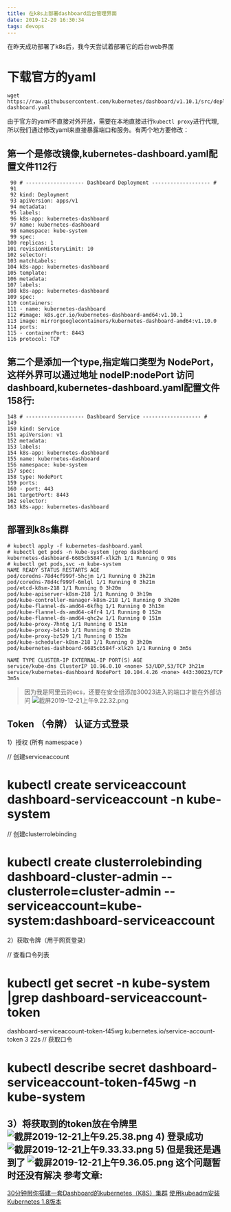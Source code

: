```yaml
---
title: 在k8s上部署dashboard后台管理界面
date: 2019-12-20 16:30:34
tags: devops
---
```

在昨天成功部署了k8s后，我今天尝试着部署它的后台web界面
# 下载官方的yaml
``` 
wget https://raw.githubusercontent.com/kubernetes/dashboard/v1.10.1/src/deploy/recommended/kubernetes-dashboard.yaml
```
由于官方的yaml不直接对外开放，需要在本地直接进行`kubectl proxy`进行代理,所以我们通过修改yaml来直接暴露端口和服务。有两个地方要修改：
## 第一个是修改镜像,kubernetes-dashboard.yaml配置文件112行
``` shell
 90 # ------------------- Dashboard Deployment ------------------- #
 91 
 92 kind: Deployment
 93 apiVersion: apps/v1
 94 metadata:
 95 labels:
 96 k8s-app: kubernetes-dashboard
 97 name: kubernetes-dashboard
 98 namespace: kube-system
 99 spec:
100 replicas: 1
101 revisionHistoryLimit: 10
102 selector:
103 matchLabels:
104 k8s-app: kubernetes-dashboard
105 template:
106 metadata:
107 labels:
108 k8s-app: kubernetes-dashboard
109 spec:
110 containers:
111 - name: kubernetes-dashboard
112 #image: k8s.gcr.io/kubernetes-dashboard-amd64:v1.10.1
113 image: mirrorgooglecontainers/kubernetes-dashboard-amd64:v1.10.0
114 ports:
115 - containerPort: 8443
116 protocol: TCP
```
## 第二个是添加一个type,指定端口类型为 NodePort，这样外界可以通过地址 nodeIP:nodePort 访问 dashboard,kubernetes-dashboard.yaml配置文件158行:
``` shell
148 # ------------------- Dashboard Service ------------------- #
149 
150 kind: Service
151 apiVersion: v1
152 metadata:
153 labels:
154 k8s-app: kubernetes-dashboard
155 name: kubernetes-dashboard
156 namespace: kube-system
157 spec:
158 type: NodePort
159 ports:
160 - port: 443
161 targetPort: 8443
162 selector:
163 k8s-app: kubernetes-dashboard
```
## 部署到k8s集群
``` shell
# kubectl apply -f kubernetes-dashboard.yaml 
# kubectl get pods -n kube-system |grep dashboard
kubernetes-dashboard-6685cb584f-xlk2h 1/1 Running 0 98s
# kubectl get pods,svc -n kube-system
NAME READY STATUS RESTARTS AGE
pod/coredns-78d4cf999f-5hcjm 1/1 Running 0 3h21m
pod/coredns-78d4cf999f-6mlql 1/1 Running 0 3h21m
pod/etcd-k8sm-218 1/1 Running 0 3h20m
pod/kube-apiserver-k8sm-218 1/1 Running 0 3h19m
pod/kube-controller-manager-k8sm-218 1/1 Running 0 3h20m
pod/kube-flannel-ds-amd64-6kfhg 1/1 Running 0 3h13m
pod/kube-flannel-ds-amd64-c4fr4 1/1 Running 0 152m
pod/kube-flannel-ds-amd64-qhc2w 1/1 Running 0 151m
pod/kube-proxy-7hntq 1/1 Running 0 151m
pod/kube-proxy-b4txb 1/1 Running 0 3h21m
pod/kube-proxy-bz529 1/1 Running 0 152m
pod/kube-scheduler-k8sm-218 1/1 Running 0 3h20m
pod/kubernetes-dashboard-6685cb584f-xlk2h 1/1 Running 0 3m5s

NAME TYPE CLUSTER-IP EXTERNAL-IP PORT(S) AGE
service/kube-dns ClusterIP 10.96.0.10 <none> 53/UDP,53/TCP 3h21m
service/kubernetes-dashboard NodePort 10.104.4.26 <none> 443:30023/TCP 3m5s
```
> 因为我是阿里云的ecs，还要在安全组添加30023进入的端口才能在外部访问
![截屏2019-12-21上午9.22.32.png](https://ws1.sinaimg.cn/large/6919c235gy1ga4315f1moj227u15mtg2.jpg)
## Token （令牌） 认证方式登录

1）授权 (所有 namespace )

// 创建serviceaccount
# kubectl create serviceaccount dashboard-serviceaccount -n kube-system
// 创建clusterrolebinding
# kubectl create clusterrolebinding dashboard-cluster-admin --clusterrole=cluster-admin --serviceaccount=kube-system:dashboard-serviceaccount
2）获取令牌（用于网页登录）

// 查看口令列表
# kubectl get secret -n kube-system |grep dashboard-serviceaccount-token
dashboard-serviceaccount-token-f45wg kubernetes.io/service-account-token 3 22s
// 获取口令
# kubectl describe secret dashboard-serviceaccount-token-f45wg -n kube-system
3）将获取到的token放在令牌里
![截屏2019-12-21上午9.25.38.png](https://ws1.sinaimg.cn/large/6919c235gy1ga434bjbalj227k13sgsr.jpg)
4) 登录成功
![截屏2019-12-21上午9.33.33.png](https://ws1.sinaimg.cn/large/6919c235gy1ga43c9j0ywj228011oq93.jpg)
5) 但是我还是遇到了
![截屏2019-12-21上午9.36.05.png](https://ws1.sinaimg.cn/large/6919c235gy1ga43f7ljwhj227o108n06.jpg)
这个问题暂时还没有解决
 参考文章:
-------------------
[30分钟带你搭建一套Dashboard的kubernetes（K8S）集群](https://zhuanlan.zhihu.com/p/92923128)
[使用kubeadm安装Kubernetes 1.8版本](https://www.kubernetes.org.cn/2906.html)

